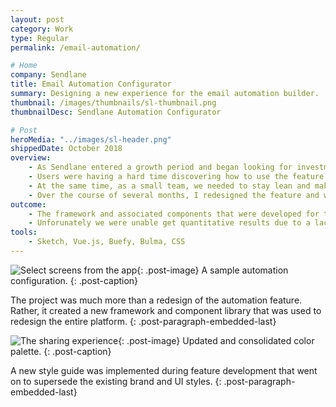 ```yaml
---
layout: post
category: Work
type: Regular
permalink: /email-automation/

# Home
company: Sendlane
title: Email Automation Configurator
summary: Designing a new experience for the email automation builder.
thumbnail: /images/thumbnails/sl-thumbnail.png
thumbnailDesc: Sendlane Automation Configurator

# Post
heroMedia: "../images/sl-header.png"
shippedDate: October 2018
overview:
    - As Sendlane entered a growth period and began looking for investment, it became clear that if we were going to compete with the likes of Active Campaign and Mail Chimp, we needed to modernize our core email automation feature.
    - Users were having a hard time discovering how to use the feature and it was expensive for the support team to teach them one-on-one.
    - At the same time, as a small team, we needed to stay lean and make improvements quickly.
    - Over the course of several months, I redesigned the feature and worked with the development team to launch it.
outcome:
    - The framework and associated components that were developed for this feature laid the foundation for a broader refresh of the entire platform.
    - Unforunately we were unable get quantitative results due to a lack of analytics tools but the customer support team was very happy with the results and our users were too.
tools:
    - Sketch, Vue.js, Buefy, Bulma, CSS
---
```


![Select screens from the app](../images/sl-automations-canvas.png){: .post-image}
A sample automation configuration.
{: .post-caption}

The project was much more than a redesign of the automation feature. Rather, it created a new framework and component library that was used to redesign the entire platform.
{: .post-paragraph-embedded-last}




![The sharing experience](../images/sl-colors.png){: .post-image}
Updated and consolidated color palette.
{: .post-caption}

A new style guide was implemented during feature development that went on to supersede the existing brand and UI styles.
{: .post-paragraph-embedded-last}

